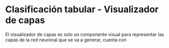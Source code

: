 # Clasificación tabular - Visualizador de capas

El visualizador de capas es solo un componente visual para representar las capas de la red neuronal que se va a generar, cuenta con
